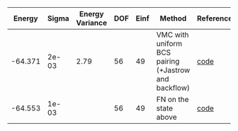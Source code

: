 | Energy  | Sigma | Energy Variance | DOF | Einf | Method                                                       | Reference |
|---------|-------|-----------------|-----|------|--------------------------------------------------------------|-----------|
| -64.371 | 2e-03 | 2.79            | 56  | 49   | VMC with uniform BCS pairing (+Jastrow and backflow)         | [code](https://github.com/varbench/methods/blob/main/scripts/Hubbard/square_64_P_28_4/VMC-uniform/vmc_hubbard.sh) |
| -64.553 | 1e-03 |                 | 56  | 49   | FN on the state above                                        | [code](https://github.com/varbench/methods/blob/main/scripts/Hubbard/square_64_P_28_4/FN-uniform/fn_hubbard.sh) |

